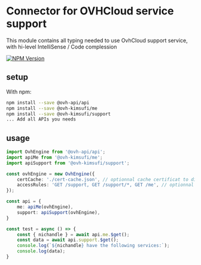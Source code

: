 # Connector for OVHCloud service support

This module contains all typing needed to use OvhCloud support service, with hi-level IntelliSense / Code complession

[![NPM Version](https://img.shields.io/npm/v/@ovh-kimsufi/support.svg?style=flat)](https://www.npmjs.org/package/@ovh-kimsufi/support)

## setup

With npm:
````bash
npm install --save @ovh-api/api
npm install --save @ovh-kimsufi/me
npm install --save @ovh-kimsufi/support
... Add all APIs you needs
````

## usage

````typescript
import OvhEngine from '@ovh-api/api';
import apiMe from '@ovh-kimsufi/me';
import apiSupport from '@ovh-kimsufi/support';

const ovhEngine = new OvhEngine({ 
    certCache: './cert-cache.json', // optionnal cache certificat to disk
    accessRules: 'GET /support, GET /support/*, GET /me', // optionnal limit the requested privileges.
});

const api = {
    me: apiMe(ovhEngine),
    support: apiSupport(ovhEngine),
}

const test = async () => {
    const { nichandle } = await api.me.$get();
    const data = await api.support.$get();
    console.log(`${nichandle} have the following services:`);
    console.log(data);
}

````